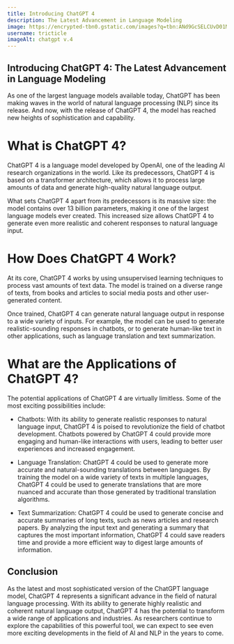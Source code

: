 ```yaml
---
title: Introducing ChatGPT 4
description: The Latest Advancement in Language Modeling
image: https://encrypted-tbn0.gstatic.com/images?q=tbn:ANd9GcSELCUvD01MIHJ5v8qPLbeJGGQAVoeds5NQDw&usqp=CAU
username: tricticle
imageAlt: chatgpt v.4
---
```


## Introducing ChatGPT 4: The Latest Advancement in Language Modeling
As one of the largest language models available today, ChatGPT has been making waves in the world of natural language processing (NLP) since its release. And now, with the release of ChatGPT 4, the model has reached new heights of sophistication and capability.

# What is ChatGPT 4?
ChatGPT 4 is a language model developed by OpenAI, one of the leading AI research organizations in the world. Like its predecessors, ChatGPT 4 is based on a transformer architecture, which allows it to process large amounts of data and generate high-quality natural language output.

What sets ChatGPT 4 apart from its predecessors is its massive size: the model contains over 13 billion parameters, making it one of the largest language models ever created. This increased size allows ChatGPT 4 to generate even more realistic and coherent responses to natural language input.

# How Does ChatGPT 4 Work?
At its core, ChatGPT 4 works by using unsupervised learning techniques to process vast amounts of text data. The model is trained on a diverse range of texts, from books and articles to social media posts and other user-generated content.

Once trained, ChatGPT 4 can generate natural language output in response to a wide variety of inputs. For example, the model can be used to generate realistic-sounding responses in chatbots, or to generate human-like text in other applications, such as language translation and text summarization.

# What are the Applications of ChatGPT 4?
The potential applications of ChatGPT 4 are virtually limitless. Some of the most exciting possibilities include:

- Chatbots: With its ability to generate realistic responses to natural language input, ChatGPT 4 is poised to revolutionize the field of chatbot development. Chatbots powered by ChatGPT 4 could provide more engaging and human-like interactions with users, leading to better user experiences and increased engagement.

- Language Translation: ChatGPT 4 could be used to generate more accurate and natural-sounding translations between languages. By training the model on a wide variety of texts in multiple languages, ChatGPT 4 could be used to generate translations that are more nuanced and accurate than those generated by traditional translation algorithms.

- Text Summarization: ChatGPT 4 could be used to generate concise and accurate summaries of long texts, such as news articles and research papers. By analyzing the input text and generating a summary that captures the most important information, ChatGPT 4 could save readers time and provide a more efficient way to digest large amounts of information.

## Conclusion
As the latest and most sophisticated version of the ChatGPT language model, ChatGPT 4 represents a significant advance in the field of natural language processing. With its ability to generate highly realistic and coherent natural language output, ChatGPT 4 has the potential to transform a wide range of applications and industries. As researchers continue to explore the capabilities of this powerful tool, we can expect to see even more exciting developments in the field of AI and NLP in the years to come.